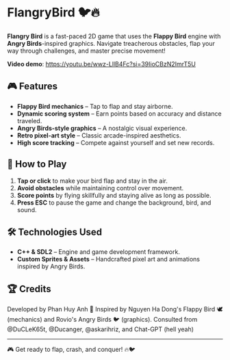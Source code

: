 # FlangryBird 🐦🔥

**Flangry Bird** is a fast-paced 2D game that uses the **Flappy Bird** engine with **Angry Birds**-inspired graphics. Navigate treacherous obstacles, flap your way through challenges, and master precise movement!

**Video demo**: https://youtu.be/wwz-LllB4Fc?si=39IioCBzN2ImrT5U

## 🎮 Features
- **Flappy Bird mechanics** – Tap to flap and stay airborne.
- **Dynamic scoring system** – Earn points based on accuracy and distance traveled.
- **Angry Birds-style graphics** – A nostalgic visual experience.
- **Retro pixel-art style** – Classic arcade-inspired aesthetics.
- **High score tracking** – Compete against yourself and set new records.

## 🚀 How to Play
1. **Tap or click** to make your bird flap and stay in the air.
2. **Avoid obstacles** while maintaining control over movement.
3. **Score points** by flying skillfully and staying alive as long as possible.
4. **Press ESC** to pause the game and change the background, bird, and sound.

## 🛠️ Technologies Used
- **C++ & SDL2** – Engine and game development framework.
- **Custom Sprites & Assets** – Handcrafted pixel art and animations inspired by Angry Birds.

## 🏆 Credits
Developed by Phan Huy Anh 🚀
Inspired by Nguyen Ha Dong's Flappy Bird 🕊️ (mechanics) and Rovio's Angry Birds 🐦 (graphics).
Consulted from @DuCLeK65t, @Ducanger, @askarihriz, and Chat-GPT (hell yeah)

---

🎮 Get ready to flap, crash, and conquer! 🔥🐦

